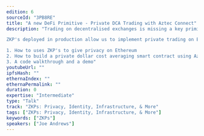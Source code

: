 ```yaml
---
edition: 6
sourceId: "3PB8RE"
title: "A new DeFi Primitive - Private DCA Trading with Aztec Connect"
description: "Trading on decentralised exchanges is missing a key primitive, **privacy**. In traditional markets, an OTC desk enables large orders to trade without moving the price on chain this is missing and everyone can see everything.

ZKP's deployed in production allow us to implement private trading on Ethereum. This talk looks into:

1. How to uses ZKP's to give privacy on Ethereum
2. How to build a private dollar cost averaging smart contract using Aztec Connect
3. A code walkthrough and a demo"
youtubeUrl: ""
ipfsHash: ""
ethernaIndex: ""
ethernaPermalink: ""
duration: 0
expertise: "Intermediate"
type: "Talk"
track: "ZKPs: Privacy, Identity, Infrastructure, & More"
tags: ["ZKPs: Privacy, Identity, Infrastructure, & More"]
keywords: ["ZKPs"]
speakers: ["Joe Andrews"]
---
```

